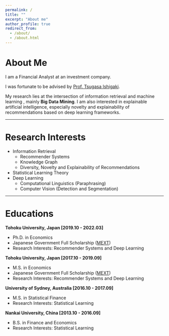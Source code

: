 ```yaml
---
permalink: /
title: ""
excerpt: "About me"
author_profile: true
redirect_from:
  - /about/
  - /about.html
---
```


# About Me
I am a Financial Analyst at an investment company.

I was fortunate to be advised by [Prof. Tsugasa Ishigaki](http://www2.econ.tohoku.ac.jp/~isgk/research.html).

My research lies at the intersection of information retrieval and machine learning , mainly **Big Data Mining**. I am also interested in explainable artificial intelligence, especially novelty and explainability of recommendations based on deep learning frameworks.

---

# Research Interests
- Information Retrieval
    - Recommender Systems
    - Knowledge Graph
    - Diversity, Novelty and Explainability of Recommendations
- Statistical Learning Theory
- Deep Learning
    - Computational Linguistics (Paraphrasing)
    - Computer Vision (Detection and Segmentation)

---

# Educations
**Tohoku University, Japan [2019.10 - 2022.03]**

- Ph.D. in Economics
- Japanese Government Full Scholarship (<u>MEXT</u>)
- Research Interests: Recommender Systems and Deep Learning

**Tohoku University, Japan [2017.10 - 2019.09]**

- M.S. in Economics
- Japanese Government Full Scholarship (<u>MEXT</u>)
- Research Interests: Recommender Systems and Deep Learning

**University of Sydney, Australia [2016.10 - 2017.09]**

- M.S. in Statistical Finance
- Research Interests: Statistical Learning

**Nankai University, China [2013.10 - 2016.09]**

- B.S. in Finance and Economics
- Research Interests: Statistical Learning

